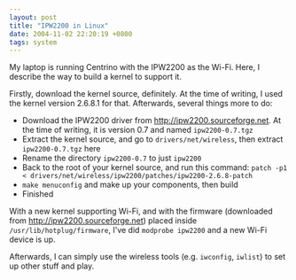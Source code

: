 ```yaml
---
layout: post
title: "IPW2200 in Linux"
date: 2004-11-02 22:20:19 +0800
tags: system
---
```


My laptop is running Centrino with the IPW2200 as the Wi-Fi. Here, I describe
the way to build a kernel to support it.

Firstly, download the kernel source, definitely. At the time of writing, I used
the kernel version 2.6.8.1 for that. Afterwards, several things more to do:

  - Download the IPW2200 driver from <http://ipw2200.sourceforge.net>. At the time of writing, it is version 0.7 and named `ipw2200-0.7.tgz`
  - Extract the kernel source, and go to `drivers/net/wireless`, then extract `ipw2200-0.7.tgz` here
  - Rename the directory `ipw2200-0.7` to just `ipw2200`
  - Back to the root of your kernel source, and run this command: `patch -p1 < drivers/net/wireless/ipw2200/patches/ipw2200-2.6.8-patch`
  - `make menuconfig` and make up your components, then build
  - Finished

With a new kernel supporting Wi-Fi, and with the firmware (downloaded from
<http://ipw2200.sourceforge.net>) placed inside `/usr/lib/hotplug/firmware`,
I've did `modprobe ipw2200` and a new Wi-Fi device is up.

Afterwards, I can simply use the wireless tools (e.g. `iwconfig`, `iwlist`) to set
up other stuff and play.

